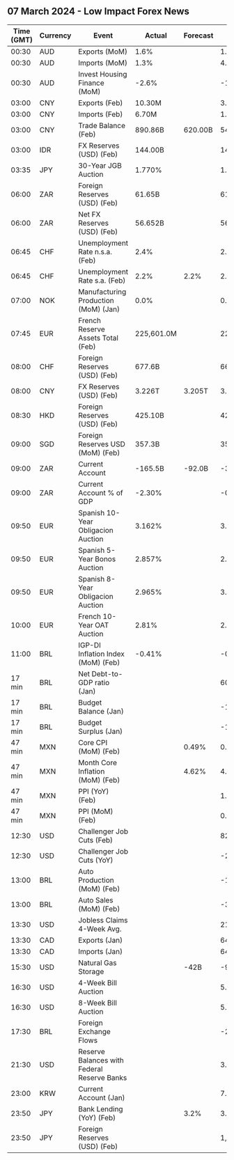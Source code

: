 ## 07 March 2024 - Low Impact Forex News

| Time (GMT) | Currency | Event | Actual | Forecast | Previous |
|------|----------|-------|--------|----------|----------|
| 00:30 | AUD | Exports (MoM) | 1.6% |  | 1.5% |
| 00:30 | AUD | Imports (MoM) | 1.3% |  | 4.0% |
| 00:30 | AUD | Invest Housing Finance (MoM) | -2.6% |  | -1.3% |
| 03:00 | CNY | Exports (Feb) | 10.30M |  | 3.80M |
| 03:00 | CNY | Imports (Feb) | 6.70M |  | 1.60M |
| 03:00 | CNY | Trade Balance (Feb) | 890.86B | 620.00B | 540.90B |
| 03:00 | IDR | FX Reserves (USD) (Feb) | 144.00B |  | 145.10B |
| 03:35 | JPY | 30-Year JGB Auction | 1.770% |  | 1.791% |
| 06:00 | ZAR | Foreign Reserves (USD) (Feb) | 61.65B |  | 61.19B |
| 06:00 | ZAR | Net FX Reserves (USD) (Feb) | 56.652B |  | 56.662B |
| 06:45 | CHF | Unemployment Rate n.s.a. (Feb) | 2.4% |  | 2.5% |
| 06:45 | CHF | Unemployment Rate s.a. (Feb) | 2.2% | 2.2% | 2.2% |
| 07:00 | NOK | Manufacturing Production (MoM) (Jan) | 0.0% |  | 0.3% |
| 07:45 | EUR | French Reserve Assets Total (Feb) | 225,601.0M |  | 226,483.0M |
| 08:00 | CHF | Foreign Reserves (USD) (Feb) | 677.6B |  | 662.2B |
| 08:00 | CNY | FX Reserves (USD) (Feb) | 3.226T | 3.205T | 3.219T |
| 08:30 | HKD | Foreign Reserves (USD) (Feb) | 425.10B |  | 423.10B |
| 09:00 | SGD | Foreign Reserves USD (MoM) (Feb) | 357.3B |  | 357.8B |
| 09:00 | ZAR | Current Account | -165.5B | -92.0B | -34.4B |
| 09:00 | ZAR | Current Account % of GDP | -2.30% |  | -0.50% |
| 09:50 | EUR | Spanish 10-Year Obligacion Auction | 3.162% |  | 3.170% |
| 09:50 | EUR | Spanish 5-Year Bonos Auction | 2.857% |  | 2.873% |
| 09:50 | EUR | Spanish 8-Year Obligacion Auction | 2.965% |  | 3.582% |
| 10:00 | EUR | French 10-Year OAT Auction | 2.81% |  | 2.70% |
| 11:00 | BRL | IGP-DI Inflation Index (MoM) (Feb) | -0.41% |  | -0.27% |
| 17 min | BRL | Net Debt-to-GDP ratio (Jan) |  |  | 60.8% |
| 17 min | BRL | Budget Balance (Jan) |  |  | -193.430B |
| 17 min | BRL | Budget Surplus (Jan) |  |  | -129.573B |
| 47 min | MXN | Core CPI (MoM) (Feb) |  | 0.49% | 0.40% |
| 47 min | MXN | Month Core Inflation (MoM) (Feb) |  | 4.62% | 4.76% |
| 47 min | MXN | PPI (YoY) (Feb) |  |  | 1.00% |
| 47 min | MXN | PPI (MoM) (Feb) |  |  | 0.40% |
| 12:30 | USD | Challenger Job Cuts (Feb) |  |  | 82.307K |
| 12:30 | USD | Challenger Job Cuts (YoY) |  |  | -20.0% |
| 13:00 | BRL | Auto Production (MoM) (Feb) |  |  | -11.0% |
| 13:00 | BRL | Auto Sales (MoM) (Feb) |  |  | -34.9% |
| 13:30 | USD | Jobless Claims 4-Week Avg. |  |  | 212.50K |
| 13:30 | CAD | Exports (Jan) |  |  | 64.07B |
| 13:30 | CAD | Imports (Jan) |  |  | 64.39B |
| 15:30 | USD | Natural Gas Storage |  | -42B | -96B |
| 16:30 | USD | 4-Week Bill Auction |  |  | 5.285% |
| 16:30 | USD | 8-Week Bill Auction |  |  | 5.285% |
| 17:30 | BRL | Foreign Exchange Flows |  |  | -2.317B |
| 21:30 | USD | Reserve Balances with Federal Reserve Banks |  |  | 3.541T |
| 23:00 | KRW | Current Account (Jan) |  |  | 7.41B |
| 23:50 | JPY | Bank Lending (YoY) (Feb) |  | 3.2% | 3.1% |
| 23:50 | JPY | Foreign Reserves (USD) (Feb) |  |  | 1,291.8B |

